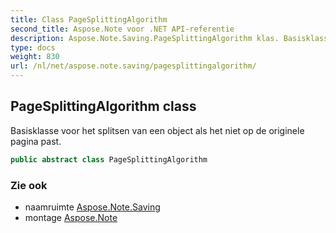 ```yaml
---
title: Class PageSplittingAlgorithm
second_title: Aspose.Note voor .NET API-referentie
description: Aspose.Note.Saving.PageSplittingAlgorithm klas. Basisklasse voor het splitsen van een object als het niet op de originele pagina past.
type: docs
weight: 830
url: /nl/net/aspose.note.saving/pagesplittingalgorithm/
---
```

## PageSplittingAlgorithm class

Basisklasse voor het splitsen van een object als het niet op de originele pagina past.

```csharp
public abstract class PageSplittingAlgorithm
```

### Zie ook

* naamruimte [Aspose.Note.Saving](../../aspose.note.saving/)
* montage [Aspose.Note](../../)


